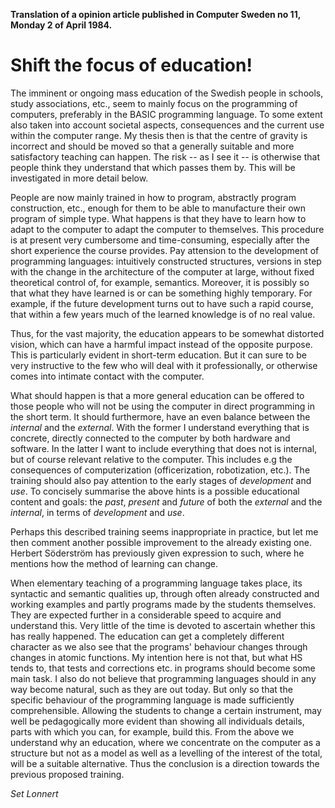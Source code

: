 
__Translation of a opinion article
published in Computer Sweden no 11,
Monday 2 of April 1984.__


# Shift the focus of education!

The imminent or ongoing mass education of the Swedish people in
schools, study associations, etc., seem to mainly focus on the programming
of computers, preferably in the BASIC programming language. To some
extent also taken into account societal aspects, consequences and the
current use within the computer range. My thesis then is that the centre
of gravity is incorrect and should be moved so that a generally suitable
and more satisfactory teaching can happen. The risk -- as I see it -- is
otherwise that people think they understand that which passes them by.
This will be investigated in more detail below.

People are now mainly trained in how to program, abstractly program
construction, etc., enough for them to be able to manufacture their own
program of simple type. What happens is that they have to learn how to adapt
to the computer to adapt the computer to themselves. This procedure is at
present very cumbersome and time-consuming, especially after the short
experience the course provides. Pay attension to the development of programming
languages: intuitively constructed structures, versions in step with the
change in the architecture of the computer at large, without fixed theoretical
control of, for example, semantics. Moreover, it is possibly so that what they
have learned is or can be something highly temporary. For example, if the future
development turns out to have such a rapid course, that within a few years much
of the learned knowledge is of no real value.

Thus, for the vast majority, the education appears to be somewhat distorted
vision, which can have a harmful impact instead of the opposite purpose.
This is particularly evident in short-term education. But it can sure to be
very instructive to the few who will deal with it professionally, or otherwise
comes into intimate contact with the computer.

What should happen is that a more general education can be offered to those
people who will not be using the computer in direct programming in the short term.
It should furthermore, have an even balance between the *internal* and the *external*.
With the former I understand everything that is concrete, directly connected to
the computer by both hardware and software. In the latter I want to include everything
that does not is internal, but of course relevant relative to the computer. This
includes e.g the consequences of computerization (officerization, robotization, etc.).
The training should also pay attention to the early stages of *development* and *use*.
To concisely summarise the above hints is a possible educational
content and goals: the *past*, *present* and *future* of both the *external* and
the *internal*, in terms of *development* and *use*.

Perhaps this described training seems inappropriate in practice, but let me
then comment another possible improvement to the already existing one. Herbert
Söderström has previously given expression to such, where he mentions how the
method of learning can change.

When elementary teaching of a programming language takes place, its syntactic and
semantic qualities up, through often already constructed and working examples
and partly programs made by the students themselves. They are expected further in a
considerable speed to acquire and understand this. Very little of the time is devoted
to ascertain whether this has really happened. The education can get a completely
different character as we also see that the programs' behaviour changes through
changes in atomic functions. My intention here is not that, but what HS
tends to, that tests and corrections etc. in programs should become some main task.
I also do not believe that programming languages should in any way become natural,
such as they are out today. But only so that the specific behaviour of the programming
language is made sufficiently comprehensible. Allowing the students to
change a certain instrument, may well be pedagogically more evident than showing all
individuals details, parts with which you can, for example, build this. From the above
we understand why an education, where we concentrate on the computer as a structure but
not as a model as well as a levelling of the interest of the total, will be
a suitable alternative. Thus the conclusion is a direction towards the previous 
proposed training.

*Set Lonnert*
